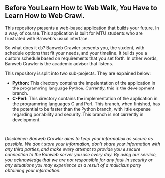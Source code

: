 <h2>Before You Learn How to Web Walk, You Have to Learn How to Web Crawl.</h2>
<p>This repository presents a web-based application that builds your future. In
  a way, of course. This application is built for MTU students who are
  frustrated with Banweb's usual interface.</p>
<p>So what does it do? Banweb Crawler presents you, the student, with
  schedule options that fit your needs, and your timeline. It builds you a
  custom schedule based on requirements that you set forth. In other words,
  Banweb Crawler is the academic advisor that listens.</p>
<p>This repository is split into two sub-projects. They are
  explained below:</p>
<ul>
  <li><b>Python:</b> This directory contains the impelentation of the application
    in the programming language Python. Currently, this is the
    development branch.</li>
  <li><b>C-Perl:</b> This directory contains the implementation of the 
    application in the programming languages C and Perl. This branch, when 
    finished, has the potential to be faster than the Python branch, with 
    little expense regarding portability and security. This branch is not 
    currently in development.</li>
</ul>
<br/>
<p><em>Disclaimer: Banweb Crawler aims to keep your information as secure as
    possible. We don't store your information, don't share your information with
    any third parties, and make every attempt to provide you a secure connection
     to the Banweb server you use every day. By using our service, you 
    acknowledge that we are not responsible for any fault in security or any
    situations you may experience as a result of a malicious party obtaining
    your information.</em></p>
